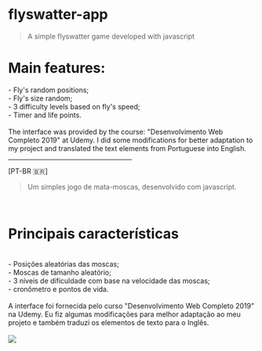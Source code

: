 # flyswatter-app
<blockquote> A simple flyswatter game developed with javascript </blockquote>
<h1> Main features: </h1>
- Fly's random positions;</br>
- Fly's size random; </br>
- 3 difficulty levels based on fly's speed; </br>
- Timer and life points.</br>
</br>
The interface was provided by the course: "Desenvolvimento Web Completo 2019" at Udemy. I did some modifications for better adaptation to my project and translated the text elements from Portuguese into English.


<hr width = 50%>
[PT-BR 🇧🇷] 
<blockquote> Um simples jogo de mata-moscas, desenvolvido com javascript.</blockquote> </br>
<h1> Principais características </h1> </br>
- Posições aleatórias das moscas;</br>
- Moscas de tamanho aleatório;</br>
- 3 níveis de dificuldade com base na velocidade das moscas;</br>
- cronômetro e pontos de vida. </br> 
</br>
A interface foi fornecida pelo curso "Desenvolvimento Web Completo 2019" na Udemy. Eu fiz algumas modificações para melhor adaptação ao meu projeto e também traduzi os elementos de texto para o Inglês.
</br>
</br>
 <img src="https://github.com/requaresma/flyswatter-app/blob/master/imagens/app-flyswatter.gif"/>

